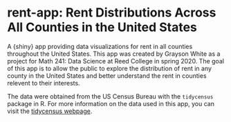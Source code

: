 # rent-app: Rent Distributions Across All Counties in the United States
A {shiny} app providing data visualizations for rent in all counties throughout the United States. This app was created by Grayson White as a project for Math 241: Data Science at Reed College in spring 2020. The goal of this app is to allow the public to explore the distribution of rent in any county in the United States and better understand the rent in counties relevent to their interests.

The data were obtained from the US Census Bureau with the `tidycensus` package in R. For more information on the data used in this app, you can visit the [tidycensus webpage](https://walkerke.github.io/tidycensus/).
